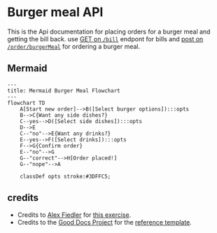 # Burger meal API

This is the Api documentation for placing orders for a burger meal and getting the bill back. use [GET on `/bill`](./get.md) endpont for bills and [post on `/order/burgerMeal`](/post.md) for ordering a burger meal.

## Mermaid

```mermaid
---
title: Mermaid Burger Meal Flowchart
---
flowchart TD
    A[Start new order]-->B([Select burger options]):::opts
    B-->C{Want any side dishes?}
    C--yes-->D([Select side dishes]):::opts
    D-->E
    C--"no"-->E{Want any drinks?}
    E--yes-->F([Select drinks]):::opts
    F-->G{Confirm order}
    E--"no"-->G
    G--"correct"-->H[Order placed!]
    G--"nope"-->A

    classDef opts stroke:#3DFFC5;

```

## credits

- Credits to [Alex Fiedler](linkedin.com/in/alexfiedler) for [this exercise](https://docs.google.com/document/d/11uNd8m5EorsLjGV84CjiJehiM8PxT2pdNbDFOnP3cDI/edit#).
- Credits to the [Good Docs Project](https://thegooddocsproject.dev/) for the [reference template](https://github.com/thegooddocsproject/templates/edit/master/api-reference/api-reference.md).
